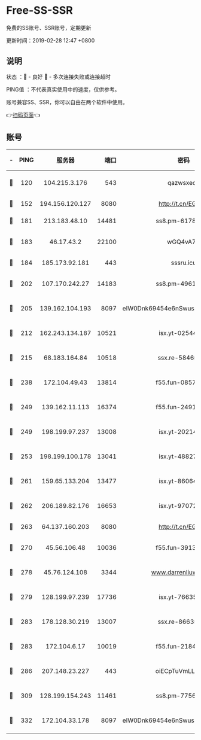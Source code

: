 # Free-SS-SSR

免费的SS账号、SSR账号，定期更新

更新时间：2019-02-28 12:47 +0800

## 说明

状态     ：🙂 - 良好 🙁 - 多次连接失败或连接超时

PING值   ：不代表真实使用中的速度，仅供参考。

账号兼容SS、SSR，你可以自由在两个软件中使用。

👉[扫码页面](https://liesauer.github.io/free-ss-ssr.github.io/)👈

## 账号

|-|PING|服务器|端口|密码|加密方式|区域|
|:----:|:----:|:-----:|-----:|:----:|:----:|:----:|
|🙂|120|104.215.3.176|543|qazwsxedc|aes-256-gcm|JP|
|🙂|152|194.156.120.127|8080|http://t.cn/EGJIyrl|rc4-md5|RU|
|🙂|181|213.183.48.10|14481|ss8.pm-61788121|rc4-md5|RU|
|🙂|183|46.17.43.2|22100|wGQ4vA7D|aes-256-gcm|RU|
|🙂|184|185.173.92.181|443|sssru.icu|rc4-md5|RU|
|🙂|202|107.170.242.27|14183|ss8.pm-49612822|aes-256-cfb|US|
|🙂|205|139.162.104.193|8097|eIW0Dnk69454e6nSwuspv9DmS201tQ0D|aes-256-cfb|JP|
|🙂|212|162.243.134.187|10521|isx.yt-02544652|aes-256-cfb|US|
|🙂|215|68.183.164.84|10518|ssx.re-58465857|aes-256-cfb|US|
|🙂|238|172.104.49.43|13814|f55.fun-08578695|aes-256-cfb|SG|
|🙂|249|139.162.11.113|16374|f55.fun-24912847|aes-256-cfb|SG|
|🙂|249|198.199.97.237|13008|isx.yt-20214943|aes-256-cfb|US|
|🙂|253|198.199.100.178|13041|isx.yt-48827241|aes-256-cfb|US|
|🙂|261|159.65.133.204|13477|isx.yt-86064845|aes-256-cfb|SG|
|🙂|262|206.189.82.176|16653|isx.yt-97072561|aes-256-cfb|SG|
|🙂|263|64.137.160.203|8080|http://t.cn/EGJIyrl|rc4-md5|CA|
|🙂|270|45.56.106.48|10036|f55.fun-39139628|aes-256-cfb|US|
|🙂|278|45.76.124.108|3344|www.darrenliuwei.com|aes-256-cfb|AU|
|🙂|279|128.199.97.239|17736|isx.yt-76635136|aes-256-cfb|SG|
|🙂|283|178.128.30.219|13007|ssx.re-86635843|aes-256-cfb|SG|
|🙂|283|172.104.6.17|10019|f55.fun-21841745|aes-256-cfb|US|
|🙂|286|207.148.23.227|443|oiECpTuVmLLxk4Ts|aes-256-cfb|US|
|🙂|309|128.199.154.243|11461|ss8.pm-77562719|aes-256-cfb|SG|
|🙂|332|172.104.33.178|8097|eIW0Dnk69454e6nSwuspv9DmS201tQ0D|aes-256-cfb|SG|
